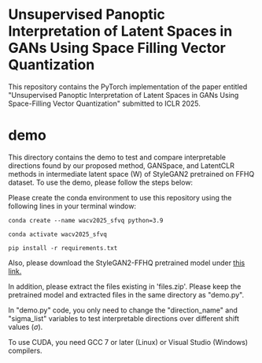 # Unsupervised Panoptic Interpretation of Latent Spaces in GANs Using Space Filling Vector Quantization
This repository contains the PyTorch implementation of the paper entitled "Unsupervised Panoptic Interpretation of Latent Spaces in GANs Using Space-Filling Vector Quantization" submitted to ICLR 2025.

# demo
This directory contains the demo to test and compare interpretable directions found by our proposed method, GANSpace, and LatentCLR methods in intermediate latent space (W) of StyleGAN2 pretrained on FFHQ dataset. To use the demo, please follow the steps below: 

Please create the conda environment to use this repository using the following lines in your terminal window:

`conda create --name wacv2025_sfvq python=3.9`

`conda activate wacv2025_sfvq`

`pip install -r requirements.txt`

Also, please download the StyleGAN2-FFHQ pretrained model under [this link.](https://drive.google.com/file/d/11nQSxaJJ4RQEZkSCFCC6wntQky4uZZhj/view?usp=sharing)

In addition, please extract the files existing in 'files.zip'. Please keep the pretrained model and extracted files in the same directory as "demo.py".

In "demo.py" code, you only need to change the "direction_name" and "sigma_list" variables to test interpretable directions over different shift values ($\sigma$).

To use CUDA, you need GCC 7 or later (Linux) or Visual Studio (Windows) compilers.
